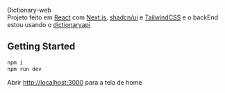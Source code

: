 Dictionary-web  
Projeto feito em [React](https://react.dev/) com [Next.js](https://nextjs.org), [shadcn/ui](https://ui.shadcn.com/)
e [TailwindCSS](https://tailwindcss.com/) e o backEnd estou usando o [dictionaryapi](https://dictionaryapi.dev/)

## Getting Started

```bash
npm i
npm run dev
```

Abrir [http://localhost:3000](http://localhost:3000) para a tela de home

##
